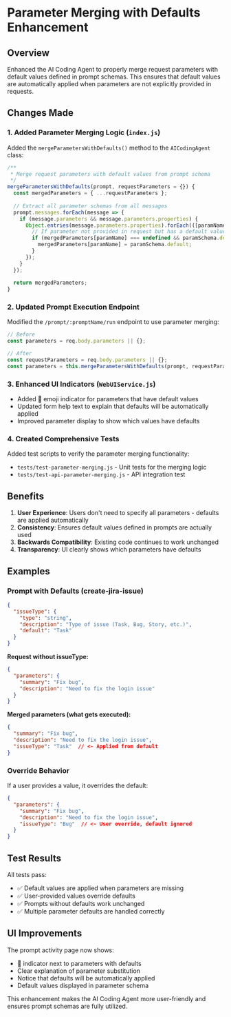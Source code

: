 # Parameter Merging with Defaults Enhancement

## Overview
Enhanced the AI Coding Agent to properly merge request parameters with default values defined in prompt schemas. This ensures that default values are automatically applied when parameters are not explicitly provided in requests.

## Changes Made

### 1. Added Parameter Merging Logic (`index.js`)

Added the `mergeParametersWithDefaults()` method to the `AICodingAgent` class:

```javascript
/**
 * Merge request parameters with default values from prompt schema
 */
mergeParametersWithDefaults(prompt, requestParameters = {}) {
  const mergedParameters = { ...requestParameters };
  
  // Extract all parameter schemas from all messages
  prompt.messages.forEach(message => {
    if (message.parameters && message.parameters.properties) {
      Object.entries(message.parameters.properties).forEach(([paramName, paramSchema]) => {
        // If parameter not provided in request but has a default value, use the default
        if (mergedParameters[paramName] === undefined && paramSchema.default !== undefined) {
          mergedParameters[paramName] = paramSchema.default;
        }
      });
    }
  });
  
  return mergedParameters;
}
```

### 2. Updated Prompt Execution Endpoint

Modified the `/prompt/:promptName/run` endpoint to use parameter merging:

```javascript
// Before
const parameters = req.body.parameters || {};

// After
const requestParameters = req.body.parameters || {};
const parameters = this.mergeParametersWithDefaults(prompt, requestParameters);
```

### 3. Enhanced UI Indicators (`WebUIService.js`)

- Added 🔧 emoji indicator for parameters that have default values
- Updated form help text to explain that defaults will be automatically applied
- Improved parameter display to show which values have defaults

### 4. Created Comprehensive Tests

Added test scripts to verify the parameter merging functionality:
- `tests/test-parameter-merging.js` - Unit tests for the merging logic
- `tests/test-api-parameter-merging.js` - API integration test

## Benefits

1. **User Experience**: Users don't need to specify all parameters - defaults are applied automatically
2. **Consistency**: Ensures default values defined in prompts are actually used
3. **Backwards Compatibility**: Existing code continues to work unchanged
4. **Transparency**: UI clearly shows which parameters have defaults

## Examples

### Prompt with Defaults (create-jira-issue)
```json
{
  "issueType": {
    "type": "string",
    "description": "Type of issue (Task, Bug, Story, etc.)",
    "default": "Task"
  }
}
```

**Request without issueType:**
```json
{
  "parameters": {
    "summary": "Fix bug",
    "description": "Need to fix the login issue"
  }
}
```

**Merged parameters (what gets executed):**
```json
{
  "summary": "Fix bug",
  "description": "Need to fix the login issue",
  "issueType": "Task"  // <- Applied from default
}
```

### Override Behavior
If a user provides a value, it overrides the default:
```json
{
  "parameters": {
    "summary": "Fix bug",
    "description": "Need to fix the login issue",
    "issueType": "Bug"  // <- User override, default ignored
  }
}
```

## Test Results

All tests pass:
- ✅ Default values are applied when parameters are missing
- ✅ User-provided values override defaults
- ✅ Prompts without defaults work unchanged
- ✅ Multiple parameter defaults are handled correctly

## UI Improvements

The prompt activity page now shows:
- 🔧 indicator next to parameters with defaults
- Clear explanation of parameter substitution
- Notice that defaults will be automatically applied
- Default values displayed in parameter schema

This enhancement makes the AI Coding Agent more user-friendly and ensures prompt schemas are fully utilized.

